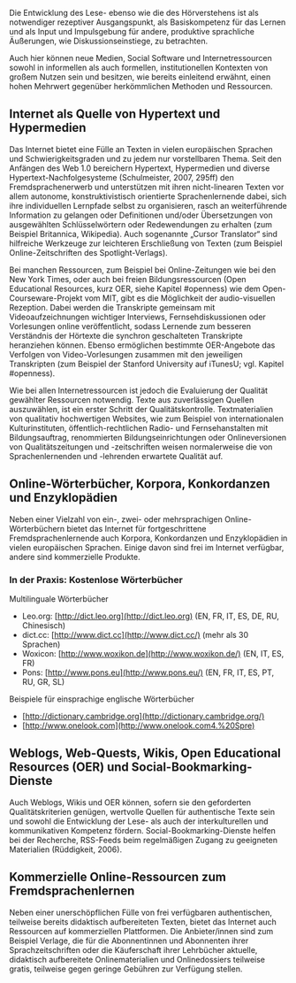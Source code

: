 <!-- filename: 03_Fremdsprachliche_Lesekompetenz.md -->
<!-- title: Fremdsprachliche Lesekompetenz -->

Die Entwicklung des Lese- ebenso wie die des Hörverstehens ist als notwendiger rezeptiver Ausgangspunkt, als Basiskompetenz für das Lernen und als Input und Impulsgebung für andere, produktive sprachliche Äußerungen, wie Diskussionseinstiege, zu betrachten.

Auch hier können neue Medien, Social Software und Internetressourcen sowohl in informellen als auch formellen, institutionellen Kontexten von großem Nutzen sein und besitzen, wie bereits einleitend erwähnt, einen hohen Mehrwert gegenüber herkömmlichen Methoden und Ressourcen.

## **Internet als Quelle von Hypertext und Hypermedien**

Das Internet bietet eine Fülle an Texten in vielen europäischen Sprachen und Schwierigkeitsgraden und zu jedem nur vorstellbaren Thema. Seit den Anfängen des Web 1.0 bereichern Hypertext, Hypermedien und diverse Hypertext-Nachfolgesysteme (Schulmeister, 2007, 295ff) den Fremdsprachenerwerb und unterstützen mit ihren nicht-linearen Texten vor allem autonome, konstruktivistisch orientierte Sprachenlernende dabei, sich ihre individuellen Lernpfade selbst zu organisieren, rasch an weiterführende Information zu gelangen oder Definitionen und/oder Übersetzungen von ausgewählten Schlüsselwörtern oder Redewendungen zu erhalten (zum Beispiel Britannica, Wikipedia). Auch sogenannte „Cursor Translator“ sind hilfreiche Werkzeuge zur leichteren Erschließung von Texten (zum Beispiel Online-Zeitschriften des Spotlight-Verlags).

Bei manchen Ressourcen, zum Beispiel bei Online-Zeitungen wie bei den New York Times, oder auch bei freien Bildungsressourcen (Open Educational Resources, kurz OER, siehe Kapitel #openness) wie dem Open-Courseware-Projekt vom MIT, gibt es die Möglichkeit der audio-visuellen Rezeption. Dabei werden die Transkripte gemeinsam mit Videoaufzeichnungen wichtiger Interviews, Fernsehdiskussionen oder Vorlesungen online veröffentlicht, sodass Lernende zum besseren Verständnis der Hörtexte die synchron geschalteten Transkripte heranziehen können. Ebenso ermöglichen bestimmte OER-Angebote das Verfolgen von Video-Vorlesungen zusammen mit den jeweiligen Transkripten (zum Beispiel der Stanford University auf iTunesU; vgl. Kapitel #openness).

Wie bei allen Internetressourcen ist jedoch die Evaluierung der Qualität gewählter Ressourcen notwendig. Texte aus zuverlässigen Quellen auszuwählen, ist ein erster Schritt der Qualitätskontrolle. Textmaterialien von qualitativ hochwertigen Websites, wie zum Beispiel von internationalen Kulturinstituten, öffentlich-rechtlichen Radio- und Fernsehanstalten mit Bildungsauftrag, renommierten Bildungseinrichtungen oder Onlineversionen von Qualitätszeitungen und -zeitschriften weisen normalerweise die von Sprachenlernenden und -lehrenden erwartete Qualität auf.

## **Online-Wörterbücher, Korpora, Konkordanzen und Enzyklopädien**

Neben einer Vielzahl von ein-, zwei- oder mehrsprachigen Online-Wörterbüchern bietet das Internet für fortgeschrittene Fremdsprachenlernende auch Korpora, Konkordanzen und Enzyklopädien in vielen europäischen Sprachen. Einige davon sind frei im Internet verfügbar, andere sind kommerzielle Produkte.

### In der Praxis: Kostenlose Wörterbücher

Multilinguale Wörterbücher </blockquote>

- Leo.org: [http://dict.leo.org](http://dict.leo.org) (EN, FR, IT, ES, DE, RU, Chinesisch)
- dict.cc: [http://www.dict.cc](http://www.dict.cc/) (mehr als 30 Sprachen)
- Woxicon: [http://www.woxikon.de](http://www.woxikon.de/) (EN, IT, ES, FR)
- Pons: [http://www.pons.eu](http://www.pons.eu/) (EN, FR, IT, ES, PT, RU, GR, SL)

Beispiele für einsprachige englische Wörterbücher

- [http://dictionary.cambridge.org](http://dictionary.cambridge.org/)
- [http://www.onelook.com](http://www.onelook.com4.%20Spre)

## **Weblogs, Web-Quests, Wikis, Open Educational Resources (OER) und Social-Bookmarking-Dienste**

Auch Weblogs, Wikis und OER können, sofern sie den geforderten Qualitätskriterien genügen, wertvolle Quellen für authentische Texte sein und sowohl die Entwicklung der Lese- als auch der interkulturellen und kommunikativen Kompetenz fördern. Social-Bookmarking-Dienste helfen bei der Recherche, RSS-Feeds beim regelmäßigen Zugang zu geeigneten Materialien (Rüddigkeit, 2006).

## **Kommerzielle Online-Ressourcen zum Fremdsprachenlernen**

Neben einer unerschöpflichen Fülle von frei verfügbaren authentischen, teilweise bereits didaktisch aufbereiteten Texten, bietet das Internet auch Ressourcen auf kommerziellen Plattformen. Die Anbieter/innen sind zum Beispiel Verlage, die für die Abonnentinnen und Abonnenten ihrer Sprachzeitschriften oder die Käuferschaft ihrer Lehrbücher aktuelle, didaktisch aufbereitete Onlinematerialien und Onlinedossiers teilweise gratis, teilweise gegen geringe Gebühren zur Verfügung stellen.
